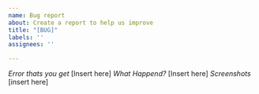 ```yaml
---
name: Bug report
about: Create a report to help us improve
title: "[BUG]"
labels: ''
assignees: ''

---
```


*Error thats you get*
[Insert here]
*What Happend?*
[Insert here]
*Screenshots*
[insert here]

